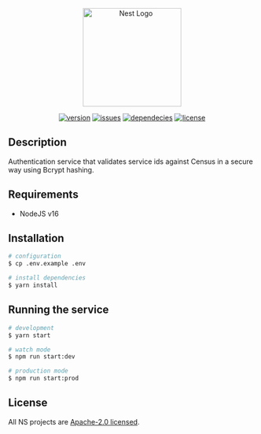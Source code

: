 <div align="center">
<a href="https://nanite-systems.net/" target="blank">
  <img src="https://nanite-systems.net/images/ns.colored.svg" width="200" alt="Nest Logo" />
</a>

[![version](https://img.shields.io/github/package-json/v/nanite-systems/auth?color=blue)](https://github.com/nanite-systems/auth)
[![issues](https://img.shields.io/github/issues/nanite-systems/auth)](https://github.com/nanite-systems/auth/issues)
[![dependecies](https://img.shields.io/librariesio/github/nanite-systems/auth)](https://libraries.io/github/nanite-systems/auth)
[![license](https://img.shields.io/github/license/nanite-systems/auth)](https://github.com/nanite-systems/auth/blob/main/LICENSE)

</div>

## Description

Authentication service that validates service ids against Census in a secure way using Bcrypt hashing.

## Requirements

- NodeJS v16

## Installation

```bash
# configuration
$ cp .env.example .env

# install dependencies
$ yarn install
```

## Running the service

```bash
# development
$ yarn start

# watch mode
$ npm run start:dev

# production mode
$ npm run start:prod
```

## License

All NS projects are [Apache-2.0 licensed](LICENSE).
